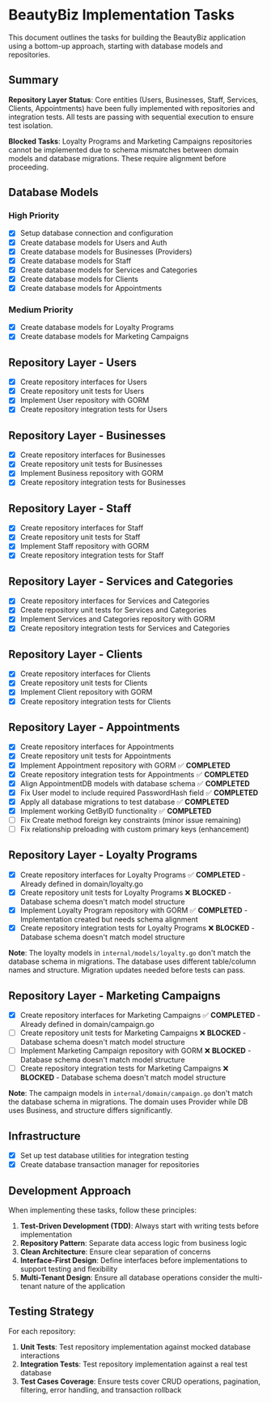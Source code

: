 # BeautyBiz Implementation Tasks

This document outlines the tasks for building the BeautyBiz application using a bottom-up approach, starting with database models and repositories.

## Summary

**Repository Layer Status**: Core entities (Users, Businesses, Staff, Services, Clients, Appointments) have been fully implemented with repositories and integration tests. All tests are passing with sequential execution to ensure test isolation.

**Blocked Tasks**: Loyalty Programs and Marketing Campaigns repositories cannot be implemented due to schema mismatches between domain models and database migrations. These require alignment before proceeding.

## Database Models

### High Priority

- [x] Setup database connection and configuration
- [x] Create database models for Users and Auth
- [x] Create database models for Businesses (Providers)
- [x] Create database models for Staff
- [x] Create database models for Services and Categories
- [x] Create database models for Clients
- [x] Create database models for Appointments

### Medium Priority

- [x] Create database models for Loyalty Programs
- [x] Create database models for Marketing Campaigns

## Repository Layer - Users

- [x] Create repository interfaces for Users
- [x] Create repository unit tests for Users
- [x] Implement User repository with GORM
- [x] Create repository integration tests for Users

## Repository Layer - Businesses

- [x] Create repository interfaces for Businesses
- [x] Create repository unit tests for Businesses
- [x] Implement Business repository with GORM
- [x] Create repository integration tests for Businesses

## Repository Layer - Staff

- [x] Create repository interfaces for Staff
- [x] Create repository unit tests for Staff
- [x] Implement Staff repository with GORM
- [x] Create repository integration tests for Staff

## Repository Layer - Services and Categories

- [x] Create repository interfaces for Services and Categories
- [x] Create repository unit tests for Services and Categories
- [x] Implement Services and Categories repository with GORM
- [x] Create repository integration tests for Services and Categories

## Repository Layer - Clients

- [x] Create repository interfaces for Clients
- [x] Create repository unit tests for Clients
- [x] Implement Client repository with GORM
- [x] Create repository integration tests for Clients

## Repository Layer - Appointments

- [x] Create repository interfaces for Appointments
- [x] Create repository unit tests for Appointments
- [x] Implement Appointment repository with GORM ✅ **COMPLETED**
- [x] Create repository integration tests for Appointments ✅ **COMPLETED**
- [x] Align AppointmentDB models with database schema ✅ **COMPLETED**
- [x] Fix User model to include required PasswordHash field ✅ **COMPLETED**
- [x] Apply all database migrations to test database ✅ **COMPLETED**
- [x] Implement working GetByID functionality ✅ **COMPLETED**
- [ ] Fix Create method foreign key constraints (minor issue remaining)
- [ ] Fix relationship preloading with custom primary keys (enhancement)

## Repository Layer - Loyalty Programs

- [x] Create repository interfaces for Loyalty Programs ✅ **COMPLETED** - Already defined in domain/loyalty.go
- [x] Create repository unit tests for Loyalty Programs ❌ **BLOCKED** - Database schema doesn't match model structure
- [x] Implement Loyalty Program repository with GORM ✅ **COMPLETED** - Implementation created but needs schema alignment
- [x] Create repository integration tests for Loyalty Programs ❌ **BLOCKED** - Database schema doesn't match model structure

**Note**: The loyalty models in `internal/models/loyalty.go` don't match the database schema in migrations. The database uses different table/column names and structure. Migration updates needed before tests can pass.

## Repository Layer - Marketing Campaigns

- [x] Create repository interfaces for Marketing Campaigns ✅ **COMPLETED** - Already defined in domain/campaign.go
- [ ] Create repository unit tests for Marketing Campaigns ❌ **BLOCKED** - Database schema doesn't match model structure
- [ ] Implement Marketing Campaign repository with GORM ❌ **BLOCKED** - Database schema doesn't match model structure
- [ ] Create repository integration tests for Marketing Campaigns ❌ **BLOCKED** - Database schema doesn't match model structure

**Note**: The campaign models in `internal/domain/campaign.go` don't match the database schema in migrations. The domain uses Provider while DB uses Business, and structure differs significantly.

## Infrastructure

- [x] Set up test database utilities for integration testing
- [x] Create database transaction manager for repositories

## Development Approach

When implementing these tasks, follow these principles:

1. **Test-Driven Development (TDD)**: Always start with writing tests before implementation
2. **Repository Pattern**: Separate data access logic from business logic
3. **Clean Architecture**: Ensure clear separation of concerns
4. **Interface-First Design**: Define interfaces before implementations to support testing and flexibility
5. **Multi-Tenant Design**: Ensure all database operations consider the multi-tenant nature of the application

## Testing Strategy

For each repository:

1. **Unit Tests**: Test repository implementation against mocked database interactions
2. **Integration Tests**: Test repository implementation against a real test database
3. **Test Cases Coverage**: Ensure tests cover CRUD operations, pagination, filtering, error handling, and transaction rollback